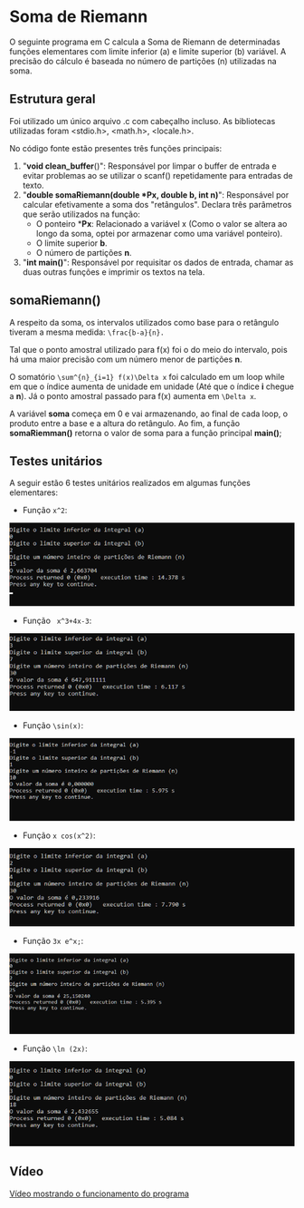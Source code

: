 # Soma de Riemann

O seguinte programa em C calcula a Soma de Riemann de determinadas funções elementares com limite inferior (a) e limite superior (b) variável. A precisão do cálculo é baseada no número de partições (n) utilizadas na soma.

## Estrutura geral
Foi utilizado um único arquivo .c com cabeçalho incluso. As bibliotecas utilizadas foram <stdio.h>, <math.h>, <locale.h>.

No código fonte estão presentes três funções principais:
1. "**void clean_buffer**()": Responsável por limpar o buffer de entrada e evitar problemas ao se utilizar o scanf() repetidamente para entradas de texto.
2. "**double somaRiemann(double *Px, double b, int n)**": Responsável por calcular efetivamente a soma dos "retângulos". Declara três parâmetros que serão utilizados na função:
   * O ponteiro ***Px**: Relacionado a variável x (Como o valor se altera ao longo da soma, optei por armazenar como uma variável ponteiro).
   * O limite superior **b**.
   * O número de partições **n**.
3. "**int main()**": Responsável por requisitar os dados de entrada, chamar as duas outras funções e imprimir os textos na tela.

## somaRiemann()

A respeito da soma, os intervalos utilizados como base para o retângulo tiveram a mesma medida: `\frac{b-a}{n}.`

Tal que o ponto amostral utilizado para f(x) foi o do meio do intervalo, pois há uma maior precisão com um número menor de partições **n**.

O somatório `\sum^{n}_{i=1} f(x)\Delta x` foi calculado em um loop while em que o índice aumenta de unidade em unidade (Até que o índice **i** chegue a **n**). Já o ponto amostral passado para f(x) aumenta em `\Delta x`.

A variável **soma** começa em 0 e vai armazenando, ao final de cada loop, o produto entre a base e a altura do retângulo. Ao fim, a função **somaRiemman()** retorna o valor de soma para a função principal **main()**;

## Testes unitários

A seguir estão 6 testes unitários realizados em algumas funções elementares:

* Função `x^2`:
  
![](imagens/Teste1.png)

* Função ` x^3+4x-3`:
  
![](imagens/Teste2.png)

* Função `\sin(x)`:
  
![](imagens/Teste3.png)

* Função `x cos(x^2)`:
  
![](imagens/Teste4.png)

* Função `3x e^x;`:
  
![](imagens/Teste5.png)

* Função `\ln (2x)`:
  
![](imagens/Teste6.png)

## Vídeo
[Vídeo mostrando o funcionamento do programa](https://youtu.be/tML5dzU9PpA)
